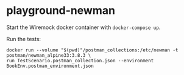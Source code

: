 # playground-newman
Start the Wiremock docker container with ```docker-compose up```.  

Run the tests:  
```
docker run --volume "$(pwd)"/postman_collections:/etc/newman -t postman/newman_alpine33:3.8.3 \
run TestScenario.postman_collection.json --environment BookEnv.postman_environment.json
```
